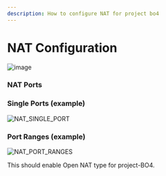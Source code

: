 ```yaml
---
description: How to configure NAT for project bo4
---
```


# NAT Configuration

![image](https://github.com/user-attachments/assets/c270c4c6-ea09-40e9-b761-09e5075a5bb3)

### NAT Ports

### Single Ports (example)

![NAT_SINGLE_PORT](https://github.com/user-attachments/assets/f0208503-2269-49bb-8066-cf043ff15cd0)

### Port Ranges (example)

![NAT_PORT_RANGES](https://github.com/user-attachments/assets/9a9935ab-f9fb-4480-bbf1-b60c553a74b5)

This should enable Open NAT type for project-BO4.

